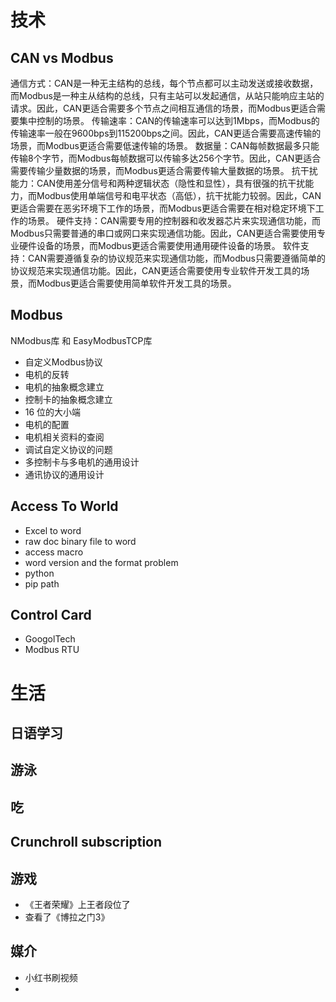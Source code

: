 # 技术
## CAN vs Modbus
通信方式：CAN是一种无主结构的总线，每个节点都可以主动发送或接收数据，而Modbus是一种主从结构的总线，只有主站可以发起通信，从站只能响应主站的请求。因此，CAN更适合需要多个节点之间相互通信的场景，而Modbus更适合需要集中控制的场景。
传输速率：CAN的传输速率可以达到1Mbps，而Modbus的传输速率一般在9600bps到115200bps之间。因此，CAN更适合需要高速传输的场景，而Modbus更适合需要低速传输的场景。
数据量：CAN每帧数据最多只能传输8个字节，而Modbus每帧数据可以传输多达256个字节。因此，CAN更适合需要传输少量数据的场景，而Modbus更适合需要传输大量数据的场景。
抗干扰能力：CAN使用差分信号和两种逻辑状态（隐性和显性），具有很强的抗干扰能力，而Modbus使用单端信号和电平状态（高低），抗干扰能力较弱。因此，CAN更适合需要在恶劣环境下工作的场景，而Modbus更适合需要在相对稳定环境下工作的场景。
硬件支持：CAN需要专用的控制器和收发器芯片来实现通信功能，而Modbus只需要普通的串口或网口来实现通信功能。因此，CAN更适合需要使用专业硬件设备的场景，而Modbus更适合需要使用通用硬件设备的场景。
软件支持：CAN需要遵循复杂的协议规范来实现通信功能，而Modbus只需要遵循简单的协议规范来实现通信功能。因此，CAN更适合需要使用专业软件开发工具的场景，而Modbus更适合需要使用简单软件开发工具的场景。

## Modbus
NModbus库 和 EasyModbusTCP库
- 自定义Modbus协议
- 电机的反转
- 电机的抽象概念建立
- 控制卡的抽象概念建立
- 16 位的大小端
- 电机的配置
- 电机相关资料的查阅
- 调试自定义协议的问题
- 多控制卡与多电机的通用设计
- 通讯协议的通用设计

## Access To World
- Excel to word
- raw doc binary file to word
- access macro
- word version and the format problem
- python 
- pip path

## Control Card
- GoogolTech
- Modbus RTU

# 生活
## 日语学习
## 游泳
## 吃
## Crunchroll subscription
## 游戏
- 《王者荣耀》上王者段位了
-  查看了《博拉之门3》
## 媒介
- 小红书刷视频
-
